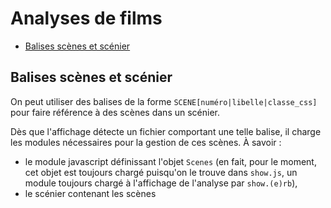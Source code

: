 # Analyses de films

* [Balises scènes et scénier](#balisesscenesetscenier)


<a name='balisesscenesetscenier'></a>

## Balises scènes et scénier

On peut utiliser des balises de la forme `SCENE[numéro|libelle|classe_css]` pour faire référence à des scènes dans un scénier.

Dès que l'affichage détecte un fichier comportant une telle balise, il charge les modules nécessaires pour la gestion de ces scènes. À savoir :

* le module javascript définissant l'objet `Scenes` (en fait, pour le moment, cet objet est toujours chargé puisqu'on le trouve dans `show.js`, un module toujours chargé à l'affichage de l'analyse par `show.(e)rb`),
* le scénier contenant les scènes
